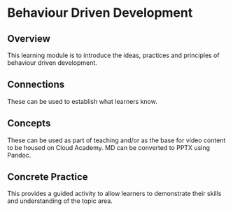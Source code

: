 # Behaviour Driven Development

## Overview

This learning module is to introduce the ideas, practices and principles of behaviour driven development.

## Connections

These can be used to establish what learners know.

## Concepts

These can be used as part of teaching and/or as the base for video content to be housed on Cloud Academy.  MD can be converted to PPTX using Pandoc.

## Concrete Practice

This provides a guided activity to allow learners to demonstrate their skills and understanding of the topic area.
